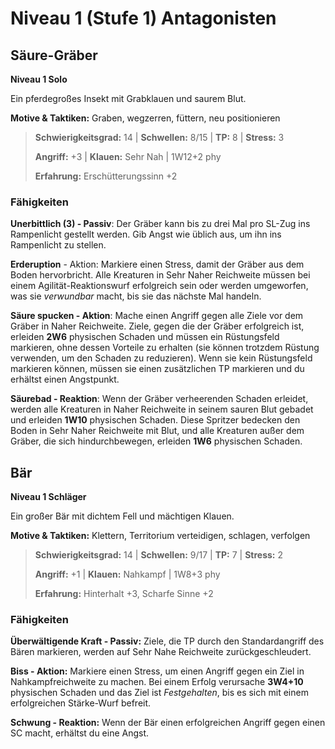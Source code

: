 # Niveau 1 (Stufe 1) Antagonisten

## Säure-Gräber
 **Niveau 1 Solo**
 
 Ein pferdegroßes Insekt mit Grabklauen und saurem Blut.
 
 **Motive & Taktiken:** Graben, wegzerren, füttern, neu positionieren
 
> **Schwierigkeitsgrad:** 14 | **Schwellen:** 8/15 | **TP:** 8 | **Stress:** 3
> 
> **Angriff:** +3 | **Klauen:** Sehr Nah | 1W12+2 phy
> 
> **Erfahrung:** Erschütterungssinn +2

 
 ### Fähigkeiten
 
 **Unerbittlich (3) - Passiv**: Der Gräber kann bis zu drei Mal pro SL-Zug ins Rampenlicht gestellt werden.
 Gib Angst wie üblich aus, um ihn ins Rampenlicht zu stellen.
 
 **Erderuption** - Aktion: Markiere einen Stress, damit der Gräber aus dem Boden hervorbricht.
 Alle Kreaturen in Sehr Naher Reichweite müssen bei einem Agilität-Reaktionswurf erfolgreich sein oder werden umgeworfen, was sie *verwundbar* macht, bis sie das nächste Mal handeln.
 
 **Säure spucken - Aktion**: Mache einen Angriff gegen alle Ziele vor dem Gräber in Naher Reichweite.
 Ziele, gegen die der Gräber erfolgreich ist, erleiden **2W6** physischen Schaden und müssen ein Rüstungsfeld markieren, ohne dessen Vorteile zu erhalten (sie können trotzdem Rüstung verwenden, um den Schaden zu reduzieren).
 Wenn sie kein Rüstungsfeld markieren können, müssen sie einen zusätzlichen TP markieren und du erhältst einen Angstpunkt.
 
 **Säurebad - Reaktion**: Wenn der Gräber verheerenden Schaden erleidet, werden alle Kreaturen in Naher Reichweite in seinem sauren Blut gebadet und erleiden **1W10** physischen Schaden.
 Diese Spritzer bedecken den Boden in Sehr Naher Reichweite mit Blut, und alle Kreaturen außer dem Gräber, die sich hindurchbewegen, erleiden **1W6** physischen Schaden.
 

## Bär
**Niveau 1 Schläger**

Ein großer Bär mit dichtem Fell und mächtigen Klauen.

**Motive & Taktiken:** Klettern, Territorium verteidigen, schlagen, verfolgen

> **Schwierigkeitsgrad:** 14 | **Schwellen:** 9/17 | **TP:** 7 | **Stress:** 2
> 
> **Angriff:** +1 | **Klauen:** Nahkampf | 1W8+3 phy
> 
> **Erfahrung:** Hinterhalt +3, Scharfe Sinne +2

### Fähigkeiten

**Überwältigende Kraft - Passiv:** Ziele, die TP durch den Standardangriff des Bären markieren, werden auf Sehr Nahe Reichweite zurückgeschleudert.

**Biss - Aktion:** Markiere einen Stress, um einen Angriff gegen ein Ziel in Nahkampfreichweite zu machen.
Bei einem Erfolg verursache **3W4+10** physischen Schaden und das Ziel ist *Festgehalten*, bis es sich mit einem erfolgreichen Stärke-Wurf befreit.

**Schwung - Reaktion:** Wenn der Bär einen erfolgreichen Angriff gegen einen SC macht, erhältst du eine Angst.